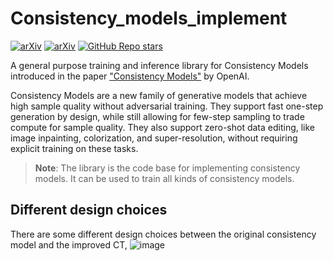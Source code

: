 # Consistency_models_implement

[![arXiv](https://img.shields.io/badge/arXiv-2301.01469-<COLOR>.svg)](https://arxiv.org/abs/2303.01469) [![arXiv](https://img.shields.io/badge/arXiv-2310.14189-<COLOR>.svg)](https://arxiv.org/abs/2310.14189) [![GitHub Repo stars](https://img.shields.io/github/stars/ltlhuuu/Consistency_models_implement?style=social) ](https://github.com/ltlhuuu/Consistency_models_implement)

A general purpose training and inference library for Consistency Models introduced in the paper ["Consistency Models"](https://arxiv.org/abs/2303.01469) by OpenAI.

Consistency Models are a new family of generative models that achieve high sample quality without adversarial training. They support fast one-step generation by design, while still allowing for few-step sampling to trade compute for sample quality. They also support zero-shot data editing, like image inpainting, colorization, and super-resolution, without requiring explicit training on these tasks.

> **Note**: The library is the code base for implementing consistency models. It can be used to train all kinds of consistency models.

## Different design choices

There are some different design choices between the original consistency model and the improved CT,
![image](https://github.com/ltlhuuu/Consistency_models_implement/assets/70466570/38dbee6e-f4f4-420a-94a5-df32a2b4b501)
